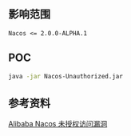 ## 影响范围

```http
Nacos <= 2.0.0-ALPHA.1
```

## POC

```bash
java -jar Nacos-Unauthorized.jar
```

## 参考资料

[Alibaba Nacos 未授权访问漏洞](https://poc.wgpsec.org/PeiQi_Wiki/Web%E5%BA%94%E7%94%A8%E6%BC%8F%E6%B4%9E/Alibaba%20Nacos/Alibaba%20Nacos%20%E6%9C%AA%E6%8E%88%E6%9D%83%E8%AE%BF%E9%97%AE%E6%BC%8F%E6%B4%9E.html)